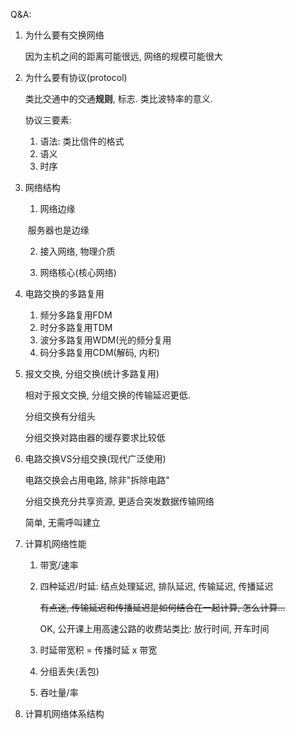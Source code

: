 Q&A:

1. 为什么要有交换网络

    因为主机之间的距离可能很远, 网络的规模可能很大

2. 为什么要有协议(protocol)

    类比交通中的交通**规则**, 标志. 类比波特率的意义.

    协议三要素:

    1. 语法: 类比信件的格式
    2. 语义
    3. 时序

3. 网络结构

    1) 网络边缘

    ​	服务器也是边缘

    2) 接入网络, 物理介质

    3) 网络核心(核心网络)

4. 电路交换的多路复用
    1. 频分多路复用FDM
    2. 时分多路复用TDM
    3. 波分多路复用WDM(光的频分复用
    4. 码分多路复用CDM(解码, 内积)

5. 报文交换, 分组交换(统计多路复用)

    相对于报文交换, 分组交换的传输延迟更低. 

    分组交换有分组头

    分组交换对路由器的缓存要求比较低

6. 电路交换VS分组交换(现代广泛使用)

    电路交换会占用电路, 除非"拆除电路"

    分组交换充分共享资源, 更适合突发数据传输网络

    简单, 无需呼叫建立

7. 计算机网络性能

    1. 带宽/速率

    2. 四种延迟/时延: 结点处理延迟, 排队延迟, 传输延迟, 传播延迟

        <del>有点迷, 传输延迟和传播延迟是如何结合在一起计算, 怎么计算...</del>

        OK, 公开课上用高速公路的收费站类比: 放行时间, 开车时间

    3. 时延带宽积 = 传播时延 x 带宽

    4. 分组丢失(丢包)

    5. 吞吐量/率

8. 计算机网络体系结构

    